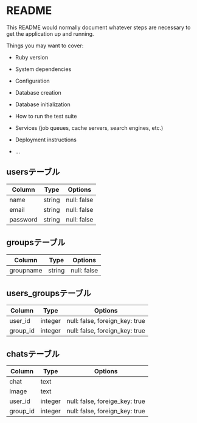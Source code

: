 # README

This README would normally document whatever steps are necessary to get the
application up and running.

Things you may want to cover:

* Ruby version

* System dependencies

* Configuration

* Database creation

* Database initialization

* How to run the test suite

* Services (job queues, cache servers, search engines, etc.)

* Deployment instructions

* ...

## usersテーブル

|Column|Type|Options|
|------|----|-------|
|name|string|null: false|
|email|string|null: false|
|password|string|null: false|

## groupsテーブル

|Column|Type|Options|
|------|----|-------|
|groupname|string|null: false|

## users_groupsテーブル

|Column|Type|Options|
|------|----|-------|
|user_id|integer|null: false, foreign_key: true|
|group_id|integer|null: false, foreign_key: true|

## chatsテーブル

|Column|Type|Options|
|------|----|-------|
|chat|text||
|image|text||
|user_id|integer|null: false, foreige_key: true|
|group_id|integer|null: false, foreign_key: true|
